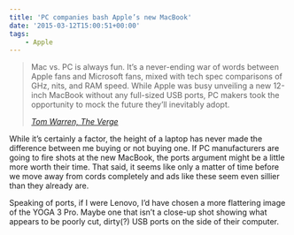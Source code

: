 ```yaml
---
title: 'PC companies bash Apple’s new MacBook'
date: '2015-03-12T15:00:51+00:00'
tags:
    - Apple
---
```


> Mac vs. PC is always fun. It’s a never-ending war of words between Apple fans and Microsoft fans, mixed with tech spec comparisons of GHz, nits, and RAM speed. While Apple was busy unveiling a new 12-inch MacBook without any full-sized USB ports, PC makers took the opportunity to mock the future they’ll inevitably adopt.
>
> <cite>[Tom Warren, The Verge](http://www.theverge.com/2015/3/12/8198739/mac-vs-pc-new-macbook-pc-maker-fight)</cite>

While it’s certainly a factor, the height of a laptop has never made the difference between me buying or not buying one. If PC manufacturers are going to fire shots at the new MacBook, the ports argument might be a little more worth their time. That said, it seems like only a matter of time before we move away from cords completely and ads like these seem even sillier than they already are.

Speaking of ports, if I were Lenovo, I’d have chosen a more flattering image of the YOGA 3 Pro. Maybe one that isn’t a close-up shot showing what appears to be poorly cut, dirty(?) USB ports on the side of their computer.
